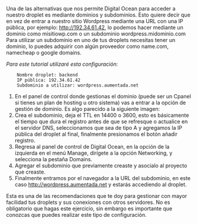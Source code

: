 Una de las alternativas que nos permite Digital Ocean para acceder a nuestro droplet es mediante dominios y subdominios. Esto quiere decir que en vez de entrar a nuestro sitio Wordpress mediante una URL con una IP pública, por ejemplo: http://192.34.61.42, lo podemos hacer mediante un dominio como misitiowp.com o un subdominio wordpress.midominio.com
Para utilizar un subdominio en uno de tus droplets necesitas tener un dominio, lo puedes adquirir con algún proveedor como name.com, namecheap o google domains.

_Para este tutorial utilizaré esta configuración:_

```
    Nombre droplet: backend
    IP pública: 192.34.61.42
    Subdominio a utilizar: wordpress.aumentada.net
```

1. En el panel de control donde gestionas el dominio (puede ser un Cpanel si tienes un plan de hosting u otro sistema) vas a entrar a la opción de gestión de dominio. Es algo parecido a la siguiente imagen:
2. Crea el subdominio, deja el TTL en 14400 o 3600, esto es básicamente el tiempo que dura el registro antes de que se refresque o actualice en el servidor DNS, seleccionamos que sea de tipo A y agregamos la IP pública del droplet al final, finalmente presionamos el botón añadir registro.
3. Regresa al panel de control de Digital Ocean, en la opción de la izquierda en el menú Manage, dirígete a la opción Networking, y selecciona la pestaña Domains.
4. Agregar el subdominio que previamente creaste y asocialo al proyecto que creaste.
5. Finalmente entramos por el navegador a la URL del subdominio, en este caso http://wordpress.aumentada.net y estarás accediendo al droplet.

Esta es una de las recomendaciones que te doy para gestionar con mayor facilidad tus droplets y sus conexiones con otros servidores. No es obligatorio que hagas este ejercicio, sin embargo es importante que conozcas que puedes realizar este tipo de configuración.
